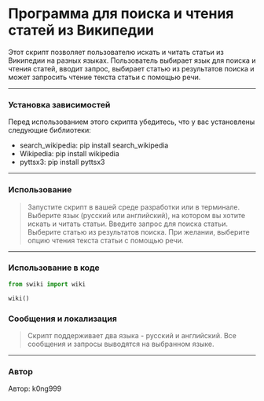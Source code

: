 # Программа для поиска и чтения статей из Википедии

Этот скрипт позволяет пользователю искать и читать статьи из Википедии на разных языках. Пользователь выбирает язык для
поиска и чтения статей, вводит запрос, выбирает статью из результатов поиска и может запросить чтение текста статьи с
помощью речи.
***

### Установка зависимостей

Перед использованием этого скрипта убедитесь, что у вас установлены следующие библиотеки:

- search_wikipedia: pip install search_wikipedia
- Wikipedia: pip install wikipedia
- pyttsx3: pip install pyttsx3

***

### Использование

> Запустите скрипт в вашей среде разработки или в терминале.
> Выберите язык (русский или английский), на котором вы хотите искать и читать статьи.
> Введите запрос для поиска статьи.
> Выберите статью из результатов поиска.
> При желании, выберите опцию чтения текста статьи с помощью речи.
***

### Использование в коде

```python
from swiki import wiki

wiki()

```

### Сообщения и локализация

> Скрипт поддерживает два языка - русский и английский. Все сообщения и запросы выводятся на выбранном языке.
***
### Автор

Автор: k0ng999
